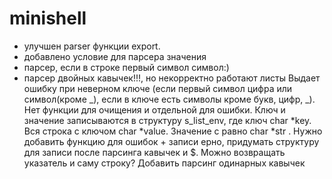 # minishell

+ улучшен parser функции export.
+ добавлено условие для парсера значения
+ парсер, если в строке первый символ символ:)
+ парсер двойных кавычек!!!, но некорректно работают листы
Выдает ошибку при неверном ключе (если первый символ цифра или символ(кроме _), если в ключе есть символы кроме букв, цифр, _). 
Нет функции для очищения и отдельной для ошибки. Ключ и значение записываются в структуру s_list_env, где ключ char *key. Вся строка с ключом char *value. Значение с равно char *str . Нужно добавить функцию для ошибок + записи ерно, придумать структуру для записи после парсинга кавычек и $. Можно возвращать указатель и саму строку? Добавить парсинг одинарных кавычек
